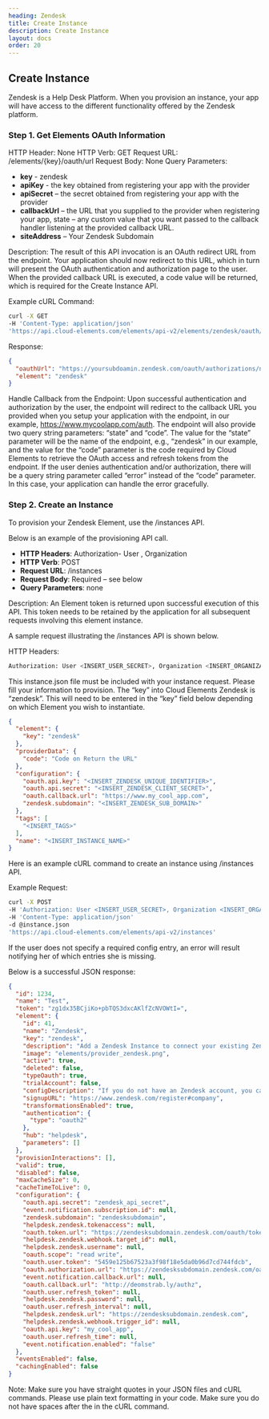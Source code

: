 ```yaml
---
heading: Zendesk
title: Create Instance
description: Create Instance
layout: docs
order: 20
---
```


## Create Instance

Zendesk is a Help Desk Platform. When you provision an instance, your app will have access to the different functionality offered by the Zendesk platform.

### Step 1. Get Elements OAuth Information

HTTP Header: None
HTTP Verb: GET
Request URL: /elements/{key}/oauth/url
Request Body: None
Query Parameters:

* __key__ - zendesk
* __apiKey__ - the key obtained from registering your app with the provider
* __apiSecret__ – the secret obtained from registering your app with the provider
* __callbackUrl__ – the URL that you supplied to the provider when registering your app, state – any custom value that you want passed to the callback handler listening at the provided callback URL.
* __siteAddress__ – Your Zendesk Subdomain

Description: The result of this API invocation is an OAuth redirect URL from the endpoint. Your application should now redirect to this URL, which in turn will present the OAuth authentication and authorization page to the user. When the provided callback URL is executed, a code value will be returned, which is required for the Create Instance API.

Example cURL Command:

```bash
curl -X GET
-H 'Content-Type: application/json'
'https://api.cloud-elements.com/elements/api-v2/elements/zendesk/oauth/url?apiKey=zendesk_unique_identifier&apiSecret=zendesk_client_secret&siteAddress=your_zendesk_sbudomain&callbackUrl=http://www.my_cool_app.com/auth&state=zendesk'
```

Response:

```json
{
  "oauthUrl": "https://yoursubdoamin.zendesk.com/oauth/authorizations/new?response_type=code&client_id=zendesk_unique_identifier&redirect_uri=http://www.my_cool_app.com/auth&scope=read write&state=zendesk",
  "element": "zendesk"
}
```

Handle Callback from the Endpoint:
Upon successful authentication and authorization by the user, the endpoint will redirect to the callback URL you provided when you setup your application with the endpoint, in our example, https://www.mycoolapp.com/auth. The endpoint will also provide two query string parameters: “state” and “code”. The value for the “state” parameter will be the name of the endpoint, e.g., “zendesk” in our example, and the value for the “code” parameter is the code required by Cloud Elements to retrieve the OAuth access and refresh tokens from the endpoint. If the user denies authentication and/or authorization, there will be a query string parameter called “error” instead of the “code” parameter. In this case, your application can handle the error gracefully.

### Step 2. Create an Instance

To provision your Zendesk Element, use the /instances API.

Below is an example of the provisioning API call.

* __HTTP Headers__: Authorization- User <user secret>, Organization <organization secret>
* __HTTP Verb__: POST
* __Request URL__: /instances
* __Request Body__: Required – see below
* __Query Parameters__: none

Description: An Element token is returned upon successful execution of this API. This token needs to be retained by the application for all subsequent requests involving this element instance.

A sample request illustrating the /instances API is shown below.

HTTP Headers:

```bash
Authorization: User <INSERT_USER_SECRET>, Organization <INSERT_ORGANIZATION_SECRET>

```
This instance.json file must be included with your instance request.  Please fill your information to provision.  The “key” into Cloud Elements Zendesk is “zendesk”.  This will need to be entered in the “key” field below depending on which Element you wish to instantiate.

```json
{
  "element": {
    "key": "zendesk"
  },
  "providerData": {
    "code": "Code on Return the URL"
  },
  "configuration": {
    "oauth.api.key": "<INSERT_ZENDESK_UNIQUE_IDENTIFIER>",
    "oauth.api.secret": "<INSERT_ZENDESK_CLIENT_SECRET>",
    "oauth.callback.url": "https://www.my_cool_app.com",
    "zendesk.subdomain": "<INSERT_ZENDESK_SUB_DOMAIN>"
  },
  "tags": [
    "<INSERT_TAGS>"
  ],
  "name": "<INSERT_INSTANCE_NAME>"
}
```

Here is an example cURL command to create an instance using /instances API.

Example Request:

```bash
curl -X POST
-H 'Authorization: User <INSERT_USER_SECRET>, Organization <INSERT_ORGANIZATION_SECRET>'
-H 'Content-Type: application/json'
-d @instance.json
'https://api.cloud-elements.com/elements/api-v2/instances'
```

If the user does not specify a required config entry, an error will result notifying her of which entries she is missing.

Below is a successful JSON response:

```json
{
  "id": 1234,
  "name": "Test",
  "token": "zg1dx35BCjiKo+pbTQS3dxcAKlfZcNVOWtI=",
  "element": {
    "id": 41,
    "name": "Zendesk",
    "key": "zendesk",
    "description": "Add a Zendesk Instance to connect your existing Zendesk account to the Help Desk Hub, allowing you to manage your  incidents, priorities, statuses, users, etc. across multiple Help Desk Elements. You will need your Zendesk account information to add an instance.",
    "image": "elements/provider_zendesk.png",
    "active": true,
    "deleted": false,
    "typeOauth": true,
    "trialAccount": false,
    "configDescription": "If you do not have an Zendesk account, you can create one at Zendesk Register",
    "signupURL": "https://www.zendesk.com/register#company",
    "transformationsEnabled": true,
    "authentication": {
      "type": "oauth2"
    },
    "hub": "helpdesk",
    "parameters": []
  },
  "provisionInteractions": [],
  "valid": true,
  "disabled": false,
  "maxCacheSize": 0,
  "cacheTimeToLive": 0,
  "configuration": {
    "oauth.api.secret": "zendesk_api_secret",
    "event.notification.subscription.id": null,
    "zendesk.subdomain": "zendesksubdomain",
    "helpdesk.zendesk.tokenaccess": null,
    "oauth.token.url": "https://zendesksubdomain.zendesk.com/oauth/tokens",
    "helpdesk.zendesk.webhook.target_id": null,
    "helpdesk.zendesk.username": null,
    "oauth.scope": "read write",
    "oauth.user.token": "5459e125b67523a3f98f18e5da0b96d7cd744fdcb",
    "oauth.authorization.url": "https://zendesksubdomain.zendesk.com/oauth/authorizations/new",
    "event.notification.callback.url": null,
    "oauth.callback.url": "http://deomstrab.ly/authz",
    "oauth.user.refresh_token": null,
    "helpdesk.zendesk.password": null,
    "oauth.user.refresh_interval": null,
    "helpdesk.zendesk.url": "https://zendesksubdomain.zendesk.com",
    "helpdesk.zendesk.webhook.trigger_id": null,
    "oauth.api.key": "my_cool_app",
    "oauth.user.refresh_time": null,
    "event.notification.enabled": "false"
  },
  "eventsEnabled": false,
  "cachingEnabled": false
}
```

Note:  Make sure you have straight quotes in your JSON files and cURL commands.  Please use plain text formatting in your code.  Make sure you do not have spaces after the in the cURL command.
